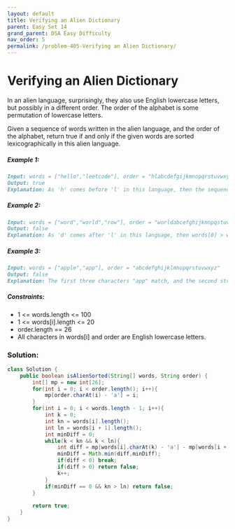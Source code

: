 ```yaml
---
layout: default
title: Verifying an Alien Dictionary
parent: Easy Set 14
grand_parent: DSA Easy Difficulty
nav_order: 5
permalink: /problem-405-Verifying an Alien Dictionary/
---
```

# Verifying an Alien Dictionary
In an alien language, surprisingly, they also use English lowercase letters, but possibly in a different order. The order of the alphabet is some permutation of lowercase letters.

Given a sequence of words written in the alien language, and the order of the alphabet, return true if and only if the given words are sorted lexicographically in this alien language.

##### Example 1:
```markdown
Input: words = ["hello","leetcode"], order = "hlabcdefgijkmnopqrstuvwxyz"
Output: true
Explanation: As 'h' comes before 'l' in this language, then the sequence is sorted.
```
##### Example 2:
```markdown
Input: words = ["word","world","row"], order = "worldabcefghijkmnpqstuvxyz"
Output: false
Explanation: As 'd' comes after 'l' in this language, then words[0] > words[1], hence the sequence is unsorted.
```
##### Example 3:
```markdown
Input: words = ["apple","app"], order = "abcdefghijklmnopqrstuvwxyz"
Output: false
Explanation: The first three characters "app" match, and the second string is shorter (in size.) According to lexicographical rules "apple" > "app", because 'l' > '∅', where '∅' is defined as the blank character which is less than any other character (More info).
```
##### Constraints:
* 1 <= words.length <= 100
* 1 <= words[i].length <= 20
* order.length == 26
* All characters in words[i] and order are English lowercase letters.

### Solution:
```java
class Solution {
    public boolean isAlienSorted(String[] words, String order) {
        int[] mp = new int[26];
        for(int i = 0; i < order.length(); i++){
            mp[order.charAt(i) - 'a'] = i;
        }
        for(int i = 0; i < words.length - 1; i++){
            int k = 0;
            int kn = words[i].length();
            int ln = words[i + 1].length();
            int minDiff = 0;
            while(k < kn && k < ln){
                int diff = mp[words[i].charAt(k) - 'a'] - mp[words[i + 1].charAt(k) - 'a'];
                minDiff = Math.min(diff,minDiff);
                if(diff < 0) break;
                if(diff > 0) return false;
                k++;
            }
            if(minDiff == 0 && kn > ln) return false; 
        }
        
        return true;
    }
}
```
